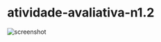 # atividade-avaliativa-n1.2

![screenshot](https://github.com/user-attachments/assets/879520e3-5b78-4ab0-be2e-dbd5c539793c)
